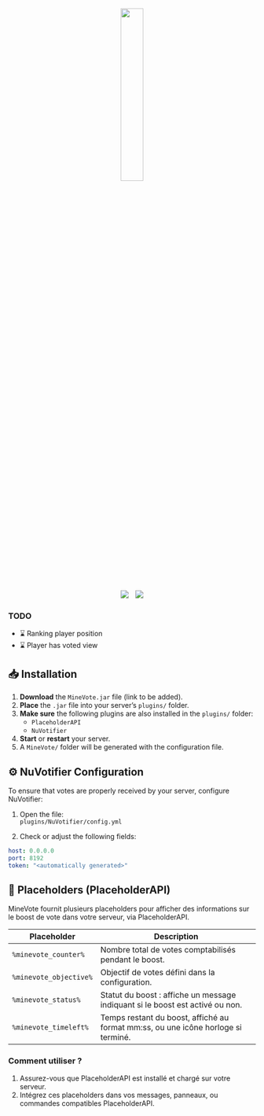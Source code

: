 <p align="center">
    <br />
    <img src="https://i.postimg.cc/C1C5nLFR/favicon.png" width="30%">
    <br />
</p>
<p align="center">
    <img src="https://img.shields.io/badge/Version-0.4-orange.svg" />
    <img style="margin-left: 10px;" src="https://img.shields.io/badge/License-MIT-orange.svg" />
</p>

### TODO
  - ⌛ Ranking player position
  - ⌛ Player has voted view

## 📥 Installation

1. **Download** the `MineVote.jar` file (link to be added).
2. **Place** the `.jar` file into your server’s `plugins/` folder.
3. **Make sure** the following plugins are also installed in the `plugins/` folder:
   - `PlaceholderAPI`
   - `NuVotifier`
4. **Start** or **restart** your server.
5. A `MineVote/` folder will be generated with the configuration file.

## ⚙️ NuVotifier Configuration

To ensure that votes are properly received by your server, configure NuVotifier:

1. Open the file:  
   `plugins/NuVotifier/config.yml`

2. Check or adjust the following fields:

```yaml
host: 0.0.0.0
port: 8192
token: "<automatically generated>"
```

## 🔧 Placeholders (PlaceholderAPI)

MineVote fournit plusieurs placeholders pour afficher des informations sur le boost de vote dans votre serveur, via PlaceholderAPI.

| Placeholder                 | Description                                    |
|-----------------------------|------------------------------------------------|
| `%minevote_counter%`         | Nombre total de votes comptabilisés pendant le boost. |
| `%minevote_objective%`       | Objectif de votes défini dans la configuration. |
| `%minevote_status%`          | Statut du boost : affiche un message indiquant si le boost est activé ou non. |
| `%minevote_timeleft%`        | Temps restant du boost, affiché au format mm:ss, ou une icône horloge si terminé. |

### Comment utiliser ?

1. Assurez-vous que PlaceholderAPI est installé et chargé sur votre serveur.
2. Intégrez ces placeholders dans vos messages, panneaux, ou commandes compatibles PlaceholderAPI.